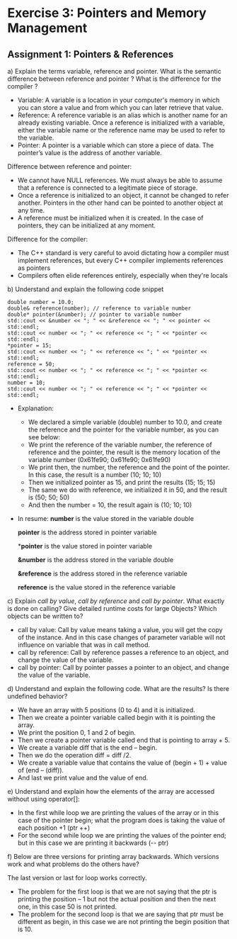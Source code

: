 # Exercise 3: Pointers and Memory Management

## Assignment 1: Pointers & References

a) Explain the terms variable, reference and pointer. What is the semantic difference between reference and pointer ? What is the difference for the compiler ?

- Variable: A variable is a location in your computer's memory in which you can store a value and from which you can later retrieve that value.
- Reference: A reference variable is an alias which is another name for an already existing variable. Once a reference is initialized with a variable, either the variable name or the reference name may be used to refer to the variable.
- Pointer: A pointer is a variable which can store a piece of data. The pointer’s value is the address of another variable.

Difference between reference and pointer:
- We cannot have NULL references. We must always be able to assume that a reference is connected to a legitimate
piece of storage.
- Once a reference is initialized to an
object, it cannot be changed to refer another. Pointers in the other hand can be pointed to another object at any time.
- A reference must be initialized when it is created. In the case of pointers, they can be initialized at any moment.

Difference for the compiler:
- The C++ standard is very careful to avoid
dictating how a compiler must implement references, but every C++ compiler implements references as pointers
- Compilers often elide references entirely, especially when they're locals

b) Understand and explain the following code snippet
```
double number = 10.0;
double& reference(number); // reference to variable number
double* pointer(&number); // pointer to variable number
std::cout << &number << "; " << &reference << "; " << pointer << std::endl;
std::cout << number << "; " << reference << "; " << *pointer << std::endl;
*pointer = 15;
std::cout << number << "; " << reference << "; " << *pointer << std::endl;
reference = 50;
std::cout << number << "; " << reference << "; " << *pointer << std::endl;
number = 10;
std::cout << number << "; " << reference << "; " << *pointer << std::endl;
```
- Explanation:
	- We declared a simple variable (double) number to 10.0, and create the reference and the pointer for the variable number, as you can see below:
	- We print the reference of the variable number, the reference of reference and the pointer, the result is the memory location of the variable number (0x61fe90; 0x61fe90; 0x61fe90)
	- We print then, the number, the reference and the point of the pointer. In this case, the result is a number (10; 10; 10)
	- Then we initialized pointer as 15, and print the results (15; 15; 15)
	- The same we do with reference, we initialized it in 50, and the result is (50; 50; 50)
	- And then the number = 10, the result again is (10; 10; 10)

- In resume:
	**number** is the value stored in the variable double 

	**pointer** is the address stored in pointer variable 

	***pointer** is the value stored in pointer variable 

	**&number** is the address stored in the variable double

	**&reference** is the address stored in the reference variable

	**reference** is the value stored in the reference variable

c) Explain *call by value*, *call by reference* and *call by pointer*. What exactly is done on calling? Give detailed runtime costs for large Objects? Which objects can be written to?
- call by value: Call by value means taking a value, you will get the copy of the instance. And in this case changes of parameter variable will not influence on variable that was in call method.
- call by reference: Call by reference passes a reference to an object, and change the value of the variable.
- call by pointer: Call by pointer passes a pointer to an object, and change the value of the variable.

d) Understand and explain the following code. What are the results? Is there undefined behavior?
- We have an array with 5 positions (0 to 4)
and it is initialized.
- Then we create a pointer variable called
begin with it is pointing the array.
- We print the position 0, 1 and 2 of begin.
- Then we create a pointer variable called
end that is pointing to array + 5.
- We create a variable diff that is the end –
begin.
- Then we do the operation diff = diff /2.
- We create a variable value that contains
the value of (begin + 1) + value of (end –
(diff)).
- And last we print value and the value of
end.

e) Understand and explain how the elements of the array are accessed without using operator[]:
- In the first while loop we are printing the
values of the array or in this case of the pointer begin; what the program does is taking the value of each position +1 (ptr
++)
- For the second while loop we are printing
the values of the pointer end; but in this case we are printing it backwards (-- ptr)

f) Below are three versions for printing array backwards. Which versions work and what problems do the others have?

The last version or last for loop works correctly.
- The problem for the first loop is that we are not saying that the ptr is printing the position – 1 but not the actual position and then the next one, in this case 50 is not printed.
- The problem for the second loop is that we are saying that ptr must be different as begin, in this case we are not printing the begin position that is 10.